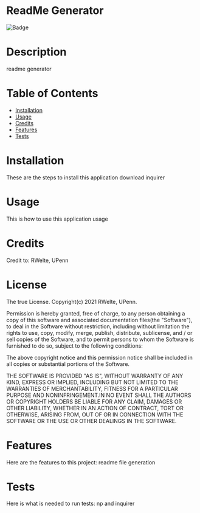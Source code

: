 # ReadMe Generator
![Badge](https://img.shields.io/badge/license-MIT-blue.svg)
# Description
readme generator
# Table of Contents 
* [Installation](#installation)
* [Usage](#usage)
* [Credits](#Credits)
* [Features](#Features)
* [Tests](#tests)
# Installation
These are the steps to install this application download inquirer
# Usage
This is how to use this application usage
# Credits
Credit to: RWelte, UPenn
# License
   The true License.
      Copyright(c) 2021 RWelte, UPenn.
        
  Permission is hereby granted, free of charge, to any person obtaining a copy of this software and associated
  documentation files(the "Software"), to deal in the Software without restriction, including without limitation
  the rights to use, copy, modify, merge, publish, distribute, sublicense, and / or sell copies of the Software, and
  to permit persons to whom the Software is furnished to do so, subject to the following conditions:
  
  The above copyright notice and this permission notice shall be included in all copies or substantial portions
  of the Software.
  
  THE SOFTWARE IS PROVIDED "AS IS", WITHOUT WARRANTY OF ANY KIND, EXPRESS OR IMPLIED, INCLUDING BUT NOT LIMITED TO 
  THE WARRANTIES OF MERCHANTABILITY, FITNESS FOR A PARTICULAR PURPOSE AND NONINFRINGEMENT.IN NO EVENT SHALL THE 
  AUTHORS OR COPYRIGHT HOLDERS BE LIABLE FOR ANY CLAIM, DAMAGES OR OTHER LIABILITY, WHETHER IN AN ACTION OF CONTRACT,
      TORT OR OTHERWISE, ARISING FROM, OUT OF OR IN CONNECTION WITH THE SOFTWARE OR THE USE OR OTHER DEALINGS IN THE SOFTWARE.
# Features
Here are the features to this project: readme file generation
# Tests
Here is what is needed to run tests: np and inquirer
